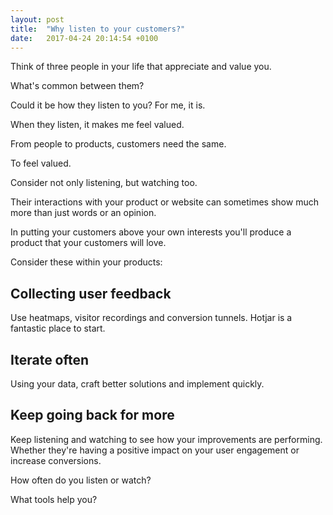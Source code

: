 ```yaml
---
layout: post
title:  "​Why listen to your customers?"
date:   2017-04-24 20:14:54 +0100
---
```

Think of three people in your life that appreciate and value you.

What's common between them?

Could it be how they listen to you? For me, it is.

When they listen, it makes me feel valued.

From people to products, customers need the same.

To feel valued.

Consider not only listening, but watching too.

Their interactions with your product or website can sometimes show much more than just words or an opinion.

In putting your customers above your own interests you'll produce a product that your customers will love.

Consider these within your products:

## Collecting user feedback ##
Use heatmaps, visitor recordings and conversion tunnels. Hotjar is a fantastic place to start.

## Iterate often ##
Using your data, craft better solutions and implement quickly.

## Keep going back for more ##
Keep listening and watching to see how your improvements are performing. Whether they're having a positive impact on your user engagement or increase conversions.

How often do you listen or watch?

What tools help you?